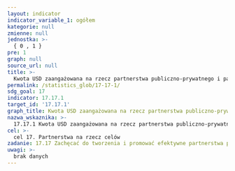 ```yaml
---
layout: indicator
indicator_variable_1: ogółem
kategorie: null
zmienne: null
jednostka: >-
  { 0 , 1 }
pre: 1
graph: null
source_url: null
title: >-
  Kwota USD zaangażowana na rzecz partnerstwa publiczno-prywatnego i partnerstwa w ramach społeczeństwa obywatelskiego
permalink: /statistics_glob/17-17-1/
sdg_goal: 17
indicator: 17.17.1
target_id: '17.17.1'
graph_title: Kwota USD zaangażowana na rzecz partnerstwa publiczno-prywatnego i partnerstwa w ramach społeczeństwa obywatelskiego
nazwa_wskaznika: >-
  17.17.1 Kwota USD zaangażowana na rzecz partnerstwa publiczno-prywatnego i partnerstwa w ramach społeczeństwa obywatelskiego
cel: >-
  cel 17. Partnerstwa na rzecz celów
zadanie: 17.17 Zachęcać do tworzenia i promować efektywne partnerstwa publiczne, publiczno – prywatne i z udziałem społeczeństwa obywatelskiego, budowane na doświadczeniu i niezbędnych strategiach partnerstwa
uwagi: >-
  brak danych
---
```

